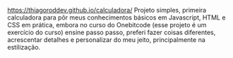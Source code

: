 https://thiagoroddev.github.io/calculadora/
Projeto simples, primeira calculadora para pôr meus conhecimentos básicos em Javascript, HTML e CSS em prática, embora no curso do Onebitcode (esse projeto é um exercício do curso) ensine passo passo, preferi fazer coisas diferentes, acrescentar detalhes e personalizar do meu jeito, principalmente na estilização.
